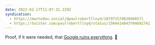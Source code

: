 ```yaml
---
date: 2022-03-17T11:07:31.229Z
syndication:
  - https://mastodon.social/@paulrobertlloyd/107971570820466571
  - https://twitter.com/paulrobertlloyd/status/1504414843704692741
---
```

Proof, if it were needed, that [Google ruins everything](https://www.mclaren.com/racing/team/mclaren-racing-announces-major-multi-year-partnership-google/). 🤢
